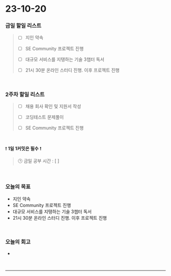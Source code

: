 # 23-10-20
### 금일 할일 리스트
> - [ ]  지인 약속
>
> - [ ]  SE Community 프로젝트 진행
>
> - [ ]  대규모 서비스를 지탱하는 기술 3챕터 독서
> 
> - [ ]  21시 30분 온라인 스터디 진행. 이후 프로젝트 진행



<br/>

### 2주차 할일 리스트  
> - [ ]  채용 회사 확인 및 지원서 작성
>
> - [ ]  코딩테스트 문제풀이
>
> - [ ]  SE Community 프로젝트 진행

<br/>

❗ **1일 1커밋은 필수** ❗
> 🕒 금일 공부 시간 : [ ]
  
<br/>

### 오늘의 목표
- 지인 약속
- SE Community 프로젝트 진행
- 대규모 서비스를 지탱하는 기술 3챕터 독서
- 21시 30분 온라인 스터디 진행. 이후 프로젝트 진행

<br>

### 오늘의 회고
- 


<br/>

------------  
